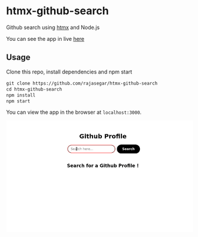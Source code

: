 # htmx-github-search
Github search using [htmx](https://htmx.org) and Node.js

You can see the app in live [here](https://htmx-github-search.herokuapp.com)

## Usage
Clone this repo, install dependencies and npm start
```
git clone https://github.com/rajasegar/htmx-github-search
cd htmx-github-search
npm install
npm start
```

You can view the app in the browser at `localhost:3000`.

![demo gif](demo.gif)
